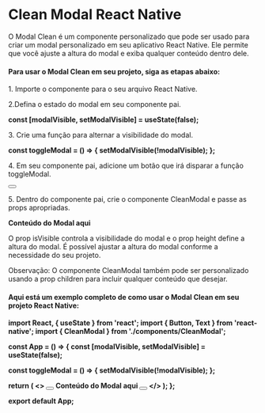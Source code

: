 <!DOCTYPE html>
<html lang="en">
<head>
  <meta charset="UTF-8">
  <meta http-equiv="X-UA-Compatible" content="IE=edge">
  <meta name="viewport" content="width=device-width, initial-scale=1.0">
  <title>Clean Modal</title>
</head>
<body>
  <h1>Clean Modal React Native</h1>
  <p>O Modal Clean é um componente personalizado que pode ser usado para criar um modal personalizado em seu    aplicativo React Native. Ele permite que você ajuste a altura do modal e exiba qualquer conteúdo dentro dele.</p>
<h4>Para usar o Modal Clean em seu projeto, siga as etapas abaixo:</h4>
  <p>1. Importe o componente para o seu arquivo React Native.</p>
  <p>2.Defina o estado do modal em seu componente pai.</p>
  <p><strong>const [modalVisible, setModalVisible] = useState(false);
</strong></p>
  <p>3. Crie uma função para alternar a visibilidade do modal.</p>
  <p><strong>const toggleModal = () => {
  setModalVisible(!modalVisible);
};
</strong></p>
  <p>4. Em seu componente pai, adicione um botão que irá disparar a função toggleModal.</p
  <p><strong>
    <Button title="Abrir Modal" onPress={toggleModal}></Button>
   </strong></p>
  <p>5. Dentro do componente pai, crie o componente CleanModal e passe as props apropriadas.</p>
   <p><strong><CleanModal isVisible={modalVisible} height={300}>
  <Text>Conteúdo do Modal aqui</Text>
</CleanModal>
</strong></p>
  <p>O prop isVisible controla a visibilidade do modal e o prop height define a altura do modal. É possível ajustar a altura do modal conforme a necessidade do seu projeto.

Observação: O componente CleanModal também pode ser personalizado usando a prop children para incluir qualquer conteúdo que desejar.</p>

<h4>Aqui está um exemplo completo de como usar o Modal Clean em seu projeto React Native:</h4>
   <strong><p>
import React, { useState } from 'react';
import { Button, Text } from 'react-native';
import { CleanModal } from './components/CleanModal';

const App = () => {
  const [modalVisible, setModalVisible] = useState(false);

  const toggleModal = () => {
    setModalVisible(!modalVisible);
  };

  return (
    <>
      <Button title="Abrir Modal" onPress={toggleModal}></Button>
      <CleanModal isVisible={modalVisible} height={300}>
        <Text>Conteúdo do Modal aqui</Text>
        <Button title="Fechar" onPress={toggleModal}></Button>
      </CleanModal>
    </>
  );
};

export default App;


  </strong></p>
  
</body>
</html>
